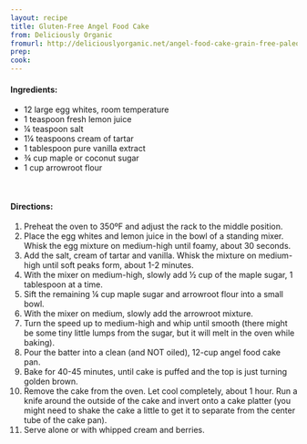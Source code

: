 ```yaml
---
layout: recipe
title: Gluten-Free Angel Food Cake
from: Deliciously Organic
fromurl: http://deliciouslyorganic.net/angel-food-cake-grain-free-paleo/
prep: 
cook: 
---
```


#### Ingredients:

* 12 large egg whites, room temperature
* 1 teaspoon fresh lemon juice
* ¼ teaspoon salt
* 1¼ teaspoons cream of tartar
* 1 tablespoon pure vanilla extract
* ¾ cup maple or coconut sugar
* 1 cup arrowroot flour

<br>

#### Directions:

1. Preheat the oven to 350ºF and adjust the rack to the middle position.
2. Place the egg whites and lemon juice in the bowl of a standing mixer. Whisk the egg mixture on medium-high until foamy, about 30 seconds. 
3. Add the salt, cream of tartar and vanilla. Whisk the mixture on medium-high until soft peaks form, about 1-2 minutes.
4. With the mixer on medium-high, slowly add ½ cup of the maple sugar, 1 tablespoon at a time. 
5. Sift the remaining ¼ cup maple sugar and arrowroot flour into a small bowl. 
6. With the mixer on medium, slowly add the arrowroot mixture. 
7. Turn the speed up to medium-high and whip until smooth (there might be some tiny little lumps from the sugar, but it will melt in the oven while baking).
8. Pour the batter into a clean (and NOT oiled), 12-cup angel food cake pan. 
9. Bake for 40-45 minutes, until cake is puffed and the top is just turning golden brown.
10. Remove the cake from the oven. Let cool completely, about 1 hour. Run a knife around the outside of the cake and invert onto a cake platter (you might need to shake the cake a little to get it to separate from the center tube of the cake pan). 
11. Serve alone or with whipped cream and berries.
